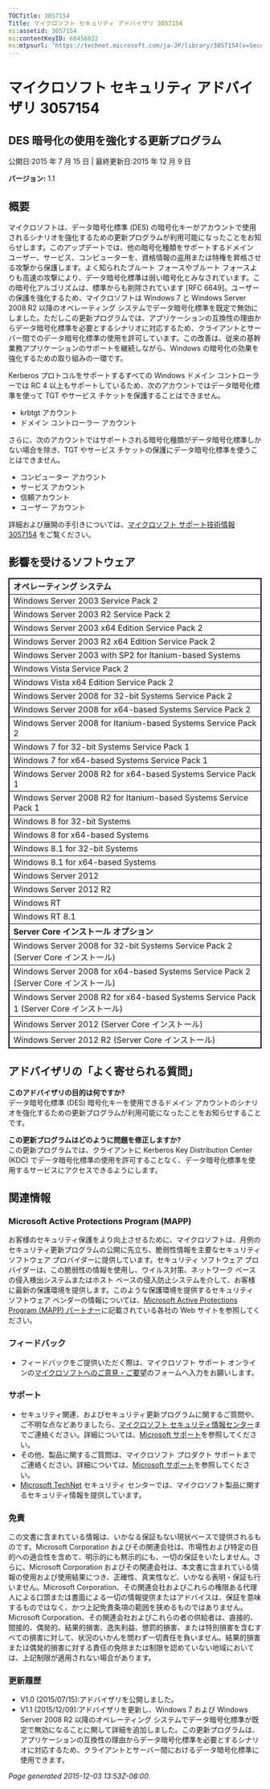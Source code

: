 ```yaml
---
TOCTitle: 3057154
Title: マイクロソフト セキュリティ アドバイザリ 3057154
ms:assetid: 3057154
ms:contentKeyID: 66456822
ms:mtpsurl: 'https://technet.microsoft.com/ja-JP/library/3057154(v=Security.10)'
---
```


マイクロソフト セキュリティ アドバイザリ 3057154
================================================

DES 暗号化の使用を強化する更新プログラム
----------------------------------------

公開日:2015 年 7 月 15 日 | 最終更新日:2015 年 12 月 9 日

**バージョン:** 1.1

概要
----

<span id="sectionToggle0"></span>
マイクロソフトは、データ暗号化標準 (DES) の暗号化キーがアカウントで使用されるシナリオを強化するための更新プログラムが利用可能になったことをお知らせします。このアップデートでは、他の暗号化種類をサポートするドメイン ユーザー、サービス、コンピューターを、資格情報の盗用または特権を昇格させる攻撃から保護します。よく知られたブルート フォースやブルート フォースよりも高速の攻撃により、データ暗号化標準は弱い暗号化とみなされています。この暗号化アルゴリズムは、標準からも削除されています \[RFC 6649\]。ユーザーの保護を強化するため、マイクロソフトは Windows 7 と Windows Server 2008 R2 以降のオペレーティング システムでデータ暗号化標準を既定で無効にしました。ただしこの更新プログラムでは、アプリケーションの互換性の理由からデータ暗号化標準を必要とするシナリオに対応するため、クライアントとサーバー間でのデータ暗号化標準の使用を許可しています。この改善は、従来の基幹業務アプリケーションのサポートを継続しながら、Windows の暗号化の効果を強化するための取り組みの一環です。

Kerberos プロトコルをサポートするすべての Windows ドメイン コントローラーでは RC 4 以上もサポートしているため、次のアカウントではデータ暗号化標準を使って TGT やサービス チケットを保護することはできません。

-   krbtgt アカウント
-   ドメイン コントローラー アカウント

さらに、次のアカウントではサポートされる暗号化種類がデータ暗号化標準しかない場合を除き、TGT やサービス チケットの保護にデータ暗号化標準を使うことはできません。

-   コンピューター アカウント
-   サービス アカウント
-   信頼アカウント
-   ユーザー アカウント

詳細および展開の手引きについては、[マイクロソフト サポート技術情報 3057154](https://support.microsoft.com/ja-jp/kb/3057154) をご覧ください。

影響を受けるソフトウェア
------------------------

<span id="sectionToggle1"></span>

<p> </p> 
<table style="border:1px solid black;">
<colgroup>
<col width="100%" />
</colgroup>
<tbody>
<tr class="odd">
<td style="border:1px solid black;"><strong>オペレーティング システム</strong></td>
</tr>
<tr class="even">
<td style="border:1px solid black;">Windows Server 2003 Service Pack 2</td>
</tr>
<tr class="odd">
<td style="border:1px solid black;">Windows Server 2003 R2 Service Pack 2</td>
</tr>
<tr class="even">
<td style="border:1px solid black;">Windows Server 2003 x64 Edition Service Pack 2</td>
</tr>
<tr class="odd">
<td style="border:1px solid black;">Windows Server 2003 R2 x64 Edition Service Pack 2</td>
</tr>
<tr class="even">
<td style="border:1px solid black;">Windows Server 2003 with SP2 for Itanium-based Systems</td>
</tr>
<tr class="odd">
<td style="border:1px solid black;">Windows Vista Service Pack 2</td>
</tr>
<tr class="even">
<td style="border:1px solid black;">Windows Vista x64 Edition Service Pack 2</td>
</tr>
<tr class="odd">
<td style="border:1px solid black;">Windows Server 2008 for 32-bit Systems Service Pack 2</td>
</tr>
<tr class="even">
<td style="border:1px solid black;">Windows Server 2008 for x64-based Systems Service Pack 2</td>
</tr>
<tr class="odd">
<td style="border:1px solid black;">Windows Server 2008 for Itanium-based Systems Service Pack 2</td>
</tr>
<tr class="even">
<td style="border:1px solid black;">Windows 7 for 32-bit Systems Service Pack 1</td>
</tr>
<tr class="odd">
<td style="border:1px solid black;">Windows 7 for x64-based Systems Service Pack 1</td>
</tr>
<tr class="even">
<td style="border:1px solid black;">Windows Server 2008 R2 for x64-based Systems Service Pack 1</td>
</tr>
<tr class="odd">
<td style="border:1px solid black;">Windows Server 2008 R2 for Itanium-based Systems Service Pack 1</td>
</tr>
<tr class="even">
<td style="border:1px solid black;">Windows 8 for 32-bit Systems</td>
</tr>
<tr class="odd">
<td style="border:1px solid black;">Windows 8 for x64-based Systems</td>
</tr>
<tr class="even">
<td style="border:1px solid black;">Windows 8.1 for 32-bit Systems</td>
</tr>
<tr class="odd">
<td style="border:1px solid black;">Windows 8.1 for x64-based Systems</td>
</tr>
<tr class="even">
<td style="border:1px solid black;">Windows Server 2012</td>
</tr>
<tr class="odd">
<td style="border:1px solid black;">Windows Server 2012 R2</td>
</tr>
<tr class="even">
<td style="border:1px solid black;">Windows RT</td>
</tr>
<tr class="odd">
<td style="border:1px solid black;">Windows RT 8.1</td>
</tr>
<tr class="even">
<td style="border:1px solid black;"><strong>Server Core インストール オプション</strong></td>
</tr>
<tr class="odd">
<td style="border:1px solid black;">Windows Server 2008 for 32-bit Systems Service Pack 2 (Server Core インストール)</td>
</tr>
<tr class="even">
<td style="border:1px solid black;">Windows Server 2008 for x64-based Systems Service Pack 2 (Server Core インストール)</td>
</tr>
<tr class="odd">
<td style="border:1px solid black;">Windows Server 2008 R2 for x64-based Systems Service Pack 1 (Server Core インストール)</td>
</tr>
<tr class="even">
<td style="border:1px solid black;">Windows Server 2012 (Server Core インストール)</td>
</tr>
<tr class="odd">
<td style="border:1px solid black;">Windows Server 2012 R2 (Server Core インストール)</td>
</tr>
</tbody>
</table>
  
アドバイザリの「よく寄せられる質問」  
------------------------------------
  
<span id="sectionToggle2"></span>
**このアドバイザリの目的は何ですか?**  
データ暗号化標準 (DES) 暗号化キーを使用できるドメイン アカウントのシナリオを強化するための更新プログラムが利用可能になったことをお知らせすることです。
  
**この更新プログラムはどのように問題を修正しますか?**  
この更新プログラムでは、クライアントに Kerberos Key Distribution Center (KDC) でデータ暗号化標準の使用を許可することなく、データ暗号化標準を使用するサービスにアクセスできるようにします。
  
関連情報  
--------
  
<span id="sectionToggle3"></span>
### Microsoft Active Protections Program (MAPP)
  
お客様のセキュリティ保護をより向上させるために、マイクロソフトは、月例のセキュリティ更新プログラムの公開に先立ち、脆弱性情報を主要なセキュリティ ソフトウェア プロバイダーに提供しています。セキュリティ ソフトウェア プロバイダーは、この脆弱性の情報を使用し、ウイルス対策、ネットワーク ベースの侵入検出システムまたはホスト ベースの侵入防止システムを介して、お客様に最新の保護環境を提供します。このような保護環境を提供するセキュリティ ソフトウェア ベンダーの情報については、[Microsoft Active Protections Program (MAPP) パートナー](http://go.microsoft.com/fwlink/?linkid=215201)に記載されている各社の Web サイトを参照してください。
  
### フィードバック
  
-   フィードバックをご提供いただく際は、マイクロソフト サポート オンラインの[マイクロソフトへのご意見・ご要望](http://support.microsoft.com/kb/?scid=sw;en;1257&amp;showpage=1&amp;ws=technet&amp;sd=tech)のフォームへ入力をお願いします。
  
### サポート
  
-   セキュリティ関連、およびセキュリティ更新プログラムに関するご質問や、ご不明な点などありましたら、[マイクロソフト セキュリティ情報センター](https://consumersecuritysupport.microsoft.com/default.aspx?mkt=ja-jp)までご連絡ください。詳細については、[Microsoft サポート](https://support.microsoft.com/ja-jp)を参照してください。  
-   その他、製品に関するご質問は、マイクロソフト プロダクト サポートまでご連絡ください。詳細については、[Microsoft サポート](http://go.microsoft.com/fwlink/?linkid=21155)を参照してください。  
-   [Microsoft TechNet](http://technet.microsoft.com/ja-jp/security/default.aspx) セキュリティ センターでは、マイクロソフト製品に関するセキュリティ情報を提供しています。
  
### 免責
  
この文書に含まれている情報は、いかなる保証もない現状ベースで提供されるものです。Microsoft Corporation およびその関連会社は、市場性および特定の目的への適合性を含めて、明示的にも黙示的にも、一切の保証をいたしません。さらに、Microsoft Corporation およびその関連会社は、本文書に含まれている情報の使用および使用結果につき、正確性、真実性など、いかなる表明・保証も行いません。Microsoft Corporation、その関連会社およびこれらの権限ある代理人による口頭または書面による一切の情報提供またはアドバイスは、保証を意味するものではなく、かつ上記免責条項の範囲を狭めるものではありません。Microsoft Corporation、その関連会社およびこれらの者の供給者は、直接的、間接的、偶発的、結果的損害、逸失利益、懲罰的損害、または特別損害を含むすべての損害に対して、状況のいかんを問わず一切責任を負いません。結果的損害または偶発的損害に対する責任の免除または制限を認めていない地域においては、上記制限が適用されない場合があります。
  
### 更新履歴
  
-   V1.0 (2015/07/15):アドバイザリを公開しました。  
-   V1.1 (2015/12/09):アドバイザリを更新し、Windows 7 および Windows Server 2008 R2 以降のオペレーティング システムでデータ暗号化標準が既定で無効になることに関して詳細を追加しました。この更新プログラムは、アプリケーションの互換性の理由からデータ暗号化標準を必要とするシナリオに対応するため、クライアントとサーバー間におけるデータ暗号化標準に使用できます。
  
*Page generated 2015-12-03 13:53Z-08:00.*